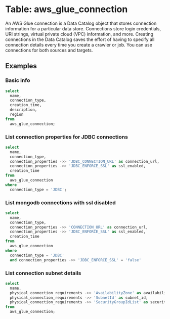 # Table: aws_glue_connection

An AWS Glue connection is a Data Catalog object that stores connection information for a particular data store. Connections store login credentials, URI strings, virtual private cloud (VPC) information, and more. Creating connections in the Data Catalog saves the effort of having to specify all connection details every time you create a crawler or job. You can use connections for both sources and targets.

## Examples

### Basic info

```sql
select
  name,
  connection_type,
  creation_time,
  description,
  region
from
  aws_glue_connection;
```

### List connection properties for JDBC connections

```sql
select
  name,
  connection_type,
  connection_properties ->> 'JDBC_CONNECTION_URL' as connection_url,
  connection_properties ->> 'JDBC_ENFORCE_SSL' as ssl_enabled,
  creation_time
from
  aws_glue_connection
where
  connection_type = 'JDBC';
```

### List mongodb connections with ssl disabled

```sql
select
  name,
  connection_type,
  connection_properties ->> 'CONNECTION_URL' as connection_url,
  connection_properties ->> 'JDBC_ENFORCE_SSL' as ssl_enabled,
  creation_time
from
  aws_glue_connection
where
  connection_type = 'JDBC'
  and connection_properties ->> 'JDBC_ENFORCE_SSL' = 'false'
```

### List connection subnet details

```sql
select
  name,
  physical_connection_requirements ->> 'AvailabilityZone' as availability_zone,
  physical_connection_requirements ->> 'SubnetId' as subnet_id,
  physical_connection_requirements ->> 'SecurityGroupIdList' as security_group_ids
from
  aws_glue_connection;
```